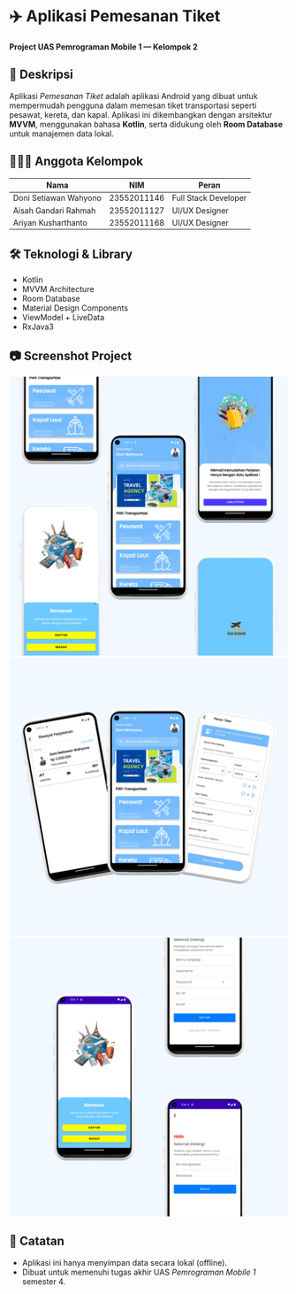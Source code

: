 # ✈️ Aplikasi Pemesanan Tiket
**Project UAS Pemrograman Mobile 1 — Kelompok 2**

## 🧠 Deskripsi
Aplikasi *Pemesanan Tiket* adalah aplikasi Android yang dibuat untuk mempermudah pengguna dalam memesan tiket transportasi seperti pesawat, kereta, dan kapal. Aplikasi ini dikembangkan dengan arsitektur **MVVM**, menggunakan bahasa **Kotlin**, serta didukung oleh **Room Database** untuk manajemen data lokal.

## 👨‍👩‍👧 Anggota Kelompok
| Nama                      | NIM           | Peran               |
|---------------------------|---------------|---------------------|
| Doni Setiawan Wahyono     | 23552011146   | Full Stack Developer |
| Aisah Gandari Rahmah      | 23552011127   | UI/UX Designer       |
| Ariyan Kusharthanto       | 23552011168   | UI/UX Designer       |

## 🛠️ Teknologi & Library
- Kotlin
- MVVM Architecture
- Room Database
- Material Design Components
- ViewModel + LiveData
- RxJava3

## 📷 Screenshot Project
![1](app/src/main/res/drawable/1.png)
![2](app/src/main/res/drawable/2.png)
![3](app/src/main/res/drawable/3.png)

## 📌 Catatan
- Aplikasi ini hanya menyimpan data secara lokal (offline).
- Dibuat untuk memenuhi tugas akhir UAS *Pemrograman Mobile 1* semester 4.
